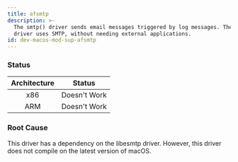```yaml
---
title: afsmtp
description: >-
  The smtp() driver sends email messages triggered by log messages. The smtp()
  driver uses SMTP, without needing external applications.
id: dev-macos-mod-sup-afsmtp
---
```


### Status

| Architecture |    Status    |
| :----------: | :----------: |
|      x86     | Doesn't Work |
|      ARM     | Doesn't Work |

### Root Cause

This driver has a dependency on the libesmtp driver. However, this driver does not compile on the latest version of macOS.
